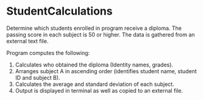 # StudentCalculations

Determine which students enrolled in program receive a diploma. The passing score in each subject is 50 or higher. The data is gathered from an external text file.

Program computes the following:
  1. Calculates who obtained the diploma (Identity names, grades).
  2. Arranges subject A in ascending order (identifies student name, student ID and subject B).
  3. Calculates the average and standard deviation of each subject.
  4. Output is displayed in terminal as well as copied to an external file.

